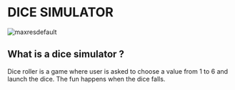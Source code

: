 # DICE SIMULATOR

![maxresdefault](https://github.com/victorpreston/Python-CodeNest/assets/112781610/47c94ef9-9276-40ec-8f0a-713759220723)

## What is a dice simulator ?

Dice roller is a game where user is asked to choose a value from 1 to 6 and launch the dice.
The fun happens when the dice falls.

